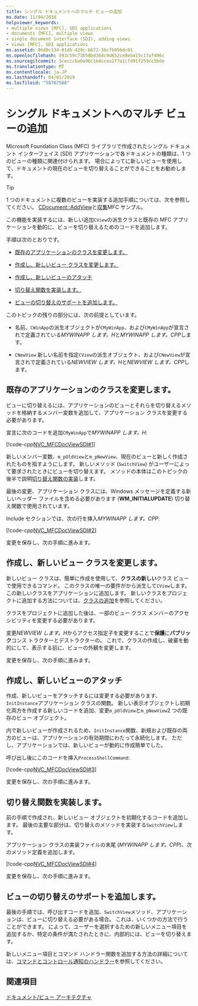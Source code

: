 ```yaml
---
title: シングル ドキュメントへのマルチ ビューの追加
ms.date: 11/04/2016
helpviewer_keywords:
- multiple views [MFC], SDI applications
- documents [MFC], multiple views
- single document interface (SDI), adding views
- views [MFC], SDI applications
ms.assetid: 86d0c134-01d5-429c-b672-36cfb956dc01
ms.openlocfilehash: 593c59c73b58b4364c9d652ce8eb415c17af496c
ms.sourcegitcommit: 5cecccba0a96c1b4ccea1f7a1cfd91f259cc5bde
ms.translationtype: MT
ms.contentlocale: ja-JP
ms.lasthandoff: 04/01/2019
ms.locfileid: "58767588"
---
```

# <a name="adding-multiple-views-to-a-single-document"></a>シングル ドキュメントへのマルチ ビューの追加

Microsoft Foundation Class (MFC) ライブラリで作成されたシングル ドキュメント インターフェイス (SDI) アプリケーションで各ドキュメントの種類は、1 つのビューの種類に関連付けられます。 場合によってに新しいビューを使用して、ドキュメントの現在のビューを切り替えることができることをお勧めします。

> [!TIP]
>  1 つのドキュメントに複数のビューを実装する追加手順については、次を参照してください。 [CDocument::AddView](../mfc/reference/cdocument-class.md#addview)と[収集](../overview/visual-cpp-samples.md)MFC サンプル。

この機能を実装するには、新しい追加`CView`の派生クラスと既存の MFC アプリケーションを動的に、ビューを切り替えるためのコードを追加します。

手順は次のとおりです。

- [既存のアプリケーションのクラスを変更します。](#vcconmodifyexistingapplicationa1)

- [作成し、新しいビュー クラスを変更します。](#vcconnewviewclassa2)

- [作成し、新しいビューのアタッチ](#vcconattachnewviewa3)

- [切り替え関数を実装します。](#vcconswitchingfunctiona4)

- [ビューの切り替えのサポートを追加します。](#vcconswitchingtheviewa5)

このトピックの残りの部分には、次の前提としています。

- 名前、`CWinApp`の派生オブジェクトが`CMyWinApp`、および`CMyWinApp`が宣言されで定義されている*MYWINAPP します。H*と*MYWINAPP します。CPP*します。

- `CNewView` 新しい名前を指定`CView`の派生オブジェクト、および`CNewView`が宣言されで定義されている*NEWVIEW します。H*と*NEWVIEW します。CPP*します。

##  <a name="vcconmodifyexistingapplicationa1"></a> 既存のアプリケーションのクラスを変更します。

ビューに切り替えるには、アプリケーションのビューとそれらを切り替えるメソッドを格納するメンバー変数を追加して、アプリケーション クラスを変更する必要があります。

宣言に次のコードを追加`CMyWinApp`で*MYWINAPP します。H*:

[!code-cpp[NVC_MFCDocViewSDI#1](../mfc/codesnippet/cpp/adding-multiple-views-to-a-single-document_1.h)]

新しいメンバー変数、`m_pOldView`と`m_pNewView`、現在のビューと新しく作成されたものを指すようにします。 新しいメソッド (`SwitchView`) がユーザーによって要求されたときにビューを切り替えます。 メソッドの本体はこのトピックの後半で説明[切り替え関数の実装](#vcconswitchingfunctiona4)します。

最後の変更、アプリケーション クラスには、Windows メッセージを定義する新しいヘッダー ファイルを含める必要があります (**WM_INITIALUPDATE**) 切り替え関数で使用されています。

Include セクションでは、次の行を挿入*MYWINAPP します。CPP*:

[!code-cpp[NVC_MFCDocViewSDI#2](../mfc/codesnippet/cpp/adding-multiple-views-to-a-single-document_2.cpp)]

変更を保存し、次の手順に進みます。

##  <a name="vcconnewviewclassa2"></a> 作成し、新しいビュー クラスを変更します。

新しいビュー クラスは、簡単に作成を使用して、**クラスの新しい**クラス ビューで使用できるコマンド。 このクラスの唯一の要件がから派生して`CView`します。 この新しいクラスをアプリケーションに追加します。 新しいクラスをプロジェクトに追加する方法については、[クラスの追加](../ide/adding-a-class-visual-cpp.md)を参照してください。

クラスをプロジェクトに追加した後は、一部のビュー クラス メンバーのアクセシビリティを変更する必要があります。

変更*NEWVIEW します。H*からアクセス指定子を変更することで**保護**に**パブリック**コンス トラクターとデストラクターの。 これで、クラスの作成し、破棄を動的にして、表示する前に、ビューの外観を変更します。

変更を保存し、次の手順に進みます。

##  <a name="vcconattachnewviewa3"></a> 作成し、新しいビューのアタッチ

作成、新しいビューをアタッチするには変更する必要があります、`InitInstance`アプリケーション クラスの関数。 新しい表示オブジェクトし初期化両方を作成する新しいコードを追加、変更`m_pOldView`と`m_pNewView`2 つの既存のビュー オブジェクト。

内で新しいビューが作成されるため、`InitInstance`関数、新規および既存の両方のビューは、アプリケーションの有効期間にわたって永続化します。 ただし、アプリケーションでは、新しいビューが動的に作成簡単でした。

呼び出し後にこのコードを挿入`ProcessShellCommand`:

[!code-cpp[NVC_MFCDocViewSDI#3](../mfc/codesnippet/cpp/adding-multiple-views-to-a-single-document_3.cpp)]

変更を保存し、次の手順に進みます。

##  <a name="vcconswitchingfunctiona4"></a> 切り替え関数を実装します。

前の手順で作成され、新しいビュー オブジェクトを初期化するコードを追加します。 最後の主要な部分は、切り替えのメソッドを実装する`SwitchView`します。

アプリケーション クラスの実装ファイルの末尾 (*MYWINAPP します。CPP*)、次のメソッド定義を追加します。

[!code-cpp[NVC_MFCDocViewSDI#4](../mfc/codesnippet/cpp/adding-multiple-views-to-a-single-document_4.cpp)]

変更を保存し、次の手順に進みます。

##  <a name="vcconswitchingtheviewa5"></a> ビューの切り替えのサポートを追加します。

最後の手順では、呼び出すコードを追加、`SwitchView`メソッド、アプリケーションは、ビューに切り替える必要がある場合。 これは、いくつかの方法で行うことができます。 によって、ユーザーを選択するための新しいメニュー項目を追加するか、特定の条件が満たされたときに、内部的には、ビューを切り替えます。

新しいメニュー項目とコマンド ハンドラー関数を追加する方法の詳細については、[コマンドとコントロール通知のハンドラー](../mfc/handlers-for-commands-and-control-notifications.md)を参照してください。

## <a name="see-also"></a>関連項目

[ドキュメント/ビュー アーキテクチャ](../mfc/document-view-architecture.md)

